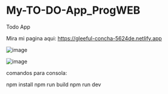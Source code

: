 # My-TO-DO-App_ProgWEB
 Todo App

Mira mi pagina aqui: https://gleeful-concha-5624de.netlify.app

![image](https://user-images.githubusercontent.com/98183323/195272020-e347b143-2cfb-4720-b0bb-35975043935f.png)

![image](https://user-images.githubusercontent.com/98183323/195272470-3a77093f-e84e-497e-8896-b647cb1987ef.png)


comandos para consola:

npm install
npm run build
npm run dev
